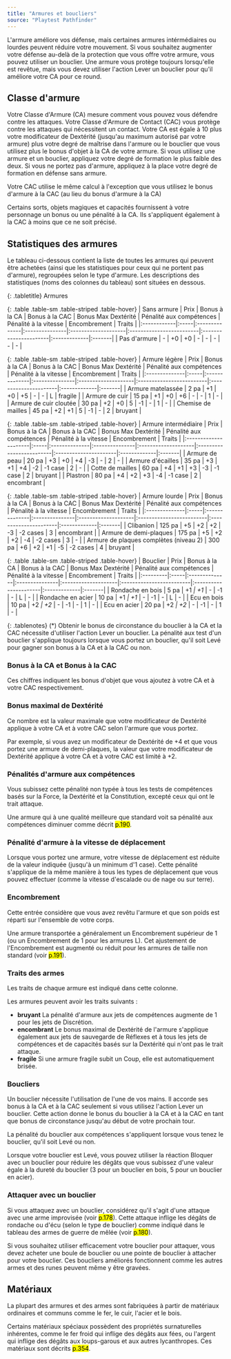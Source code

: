 ```yaml
---
title: "Armures et boucliers"
source: "Playtest Pathfinder"
---
```


L'armure améliore vos défense, mais certaines armures intérmédiaires ou lourdes peuvent réduire votre mouvement. Si vous souhaitez augmenter votre défense au-delà de la protection que vous offre votre armure, vous pouvez utiliser un bouclier. Une armure vous protège toujours lorsqu'elle est revêtue, mais vous devez utiliser l'action Lever un bouclier pour qu'il améliore votre CA pour ce round.

## Classe d'armure
Votre Classe d'Armure (CA) mesure comment vous pouvez vous défendre contre les attaques. Votre Classe d'Armure de Contact (CAC) vous protège contre les attaques qui nécessitent un contact.
Votre CA est égale à 10 plus votre modificateur de Dextérité (jusqu'au maximum autorisé par votre armure) plus votre degré de maîtrise dans l'armure ou le bouclier que vous utilisez plus le bonus d'objet à la CA de votre armure. Si vous utilisez une armure et un bouclier, appliquez votre degré de formation le plus faible des deux. Si vous ne portez pas d'armure, appliquez à la place votre degré de formation en défense sans armure.

Votre CAC utilise le même calcul à l'exception que vous utilisez le bonus d'armure à la CAC (au lieu du bonus d'armure à la CA)

Certains sorts, objets magiques et capacités fournissent à votre personnage un bonus ou une pénalité à la CA. Ils s'appliquent également à la CAC à moins que ce ne soit précisé.

## Statistiques des armures
Le tableau ci-dessous contient la liste de toutes les armures qui peuvent être achetées (ainsi que les statistiques pour ceux qui ne portent pas d'armure), regroupées selon le type d'armure. Les descriptions des statistiques (noms des colonnes du tableau) sont situées en dessous.

{: .tabletitle}
Armures

{: .table .table-sm .table-striped .table-hover}
| Sans armure | Prix | Bonus à la CA | Bonus à la CAC | Bonus Max Dextérité | Pénalité aux compétences | Pénalité à la vitesse | Encombrement | Traits |
|:------------|:-----|:--------------|:---------------|:--------------------|:-------------------------|:----------------------|:-------------|:-------|
| Pas d'armure | - | +0 | +0 | - | - | - | - | - |

{: .table .table-sm .table-striped .table-hover}
| Armure légère | Prix | Bonus à la CA | Bonus à la CAC | Bonus Max Dextérité | Pénalité aux compétences | Pénalité à la vitesse | Encombrement | Traits |
|:--------------|:-----|:--------------|:---------------|:--------------------|:-------------------------|:----------------------|:-------------|:-------|
| Armure matelassée | 2 pa | +1 | +0 | +5 | - | - | L | fragile |
| Armure de cuir | 15 pa | +1 | +0 | +6 | - | - | 1 | - |
| Armure de cuir cloutée | 30 pa | +2 | +0 | 5 | -1 | - | 1 | - |
| Chemise de mailles | 45 pa | +2 | +1 | 5 | -1 | - | 2 | bruyant |

{: .table .table-sm .table-striped .table-hover}
| Armure intermédiaire | Prix | Bonus à la CA | Bonus à la CAC | Bonus Max Dextérité | Pénalité aux compétences | Pénalité à la vitesse | Encombrement | Traits |
|:---------------------|:-----|:--------------|:---------------|:--------------------|:-------------------------|:----------------------|:-------------|:-------|
| Armure de peau | 20 pa | +3 | +0 | +4 | -3 | - | 2 | - |
| Armure d'écailles | 35 pa | +3 | +1 | +4 | -2 | -1 case | 2 | - |
| Cotte de mailles | 60 pa | +4 | +1 | +3 | -3 | -1 case | 2 | bruyant |
| Plastron | 80 pa | +4 | +2 | +3 | -4 | -1 case | 2 | encombrant |

{: .table .table-sm .table-striped .table-hover}
| Armure lourde | Prix | Bonus à la CA | Bonus à la CAC | Bonus Max Dextérité | Pénalité aux compétences | Pénalité à la vitesse | Encombrement | Traits |
|:--------------|:-----|:--------------|:---------------|:--------------------|:-------------------------|:----------------------|:-------------|:-------|
| Clibanion | 125 pa | +5 | +2 | +2 | -3 | -2 cases | 3 | encombrant |
| Armure de demi-plaques | 175 pa | +5 | +2 | +2 | -4 | -2 cases | 3 | - |
| Armure de plaques complètes (niveau 2) | 300 pa | +6 | +2 | +1 | -5 | -2 cases | 4 | bruyant |

{: .table .table-sm .table-striped .table-hover}
| Bouclier | Prix | Bonus à la CA | Bonus à la CAC | Bonus Max Dextérité | Pénalité aux compétences | Pénalité à la vitesse | Encombrement | Traits |
|:---------|:-----|:--------------|:---------------|:--------------------|:-------------------------|:----------------------|:-------------|:-------|
| Rondache en bois | 5 pa | +1<sup>*</sup> | +1<sup>*</sup> | - | -1 | - | L | - |
| Rondache en acier | 10 pa | +1<sup>*</sup> | +1<sup>*</sup> | - | -1 | - | L | - |
| Ecu en bois | 10 pa | +2<sup>*</sup> | +2<sup>*</sup> | - | -1 | - | 1 | - |
| Ecu en acier | 20 pa | +2<sup>*</sup> | +2<sup>*</sup> | - | -1 | - | 1 | - |

{: .tablenotes}
(*) Obtenir le bonus de circonstance du bouclier à la CA et la CAC nécessite d'utiliser l'action Lever un bouclier. La pénalité aux test d'un bouclier s'applique toujours lorsque vous portez un bouclier, qu'il soit Levé pour gagner son bonus à la CA et à la CAC ou non.

### Bonus à la CA et Bonus à la CAC
Ces chiffres indiquent les bonus d'objet que vous ajoutez à votre CA et à votre CAC respectivement.

### Bonus maximal de Dextérité
Ce nombre est la valeur maximale que votre modificateur de Dextérité applique à votre CA et à votre CAC selon l'armure que vous portez.

Par exemple, si vous avez un modificateur de Dextérité de +4 et que vous portez une armure de demi-plaques, la valeur que votre modificateur de Dextérité applique à votre CA et à votre CAC est limité à +2.

### Pénalités d'armure aux compétences
Vous subissez cette pénalité non typée à tous les tests de compétences basés sur la Force, la Dextérité et la Constitution, excepté ceux qui ont le trait attaque.

Une armure qui à une qualité meilleure que standard voit sa pénalité aux compétences diminuer comme décrit <mark>p.190</mark>.

### Pénalité d'armure à la vitesse de déplacement
Lorsque vous portez une armure, votre vitesse de déplacement est réduite de la valeur indiquée (jusqu'à un minimum d'1 case). Cette pénalité s'applique de la même manière à tous les types de déplacement que vous pouvez effectuer (comme la vitesse d'escalade ou de nage ou sur terre).

### Encombrement
Cette entrée considère que vous avez revêtu l'armure et que son poids est réparti sur l'ensemble de votre corps. 

Une armure transportée a généralement un Encombrement supérieur de 1 (ou un Encombrement de 1 pour les armures L). Cet ajustement de l'Encombrement est augmenté ou réduit pour les armures de taille non standard (voir <mark>p.191</mark>).

### Traits des armes
Les traits de chaque armure est indiqué dans cette colonne. 

Les armures peuvent avoir les traits suivants :
* **bruyant** La pénalité d'armure aux jets de compétences augmente de 1 pour les jets de Discrétion.
* **encombrant** Le bonus maximal de Dextérité de l'armure s'applique également aux jets de sauvegarde de Réflexes et à tous les jets de compétences et de capacités basés sur la Dextérité qui n'ont pas le trait attaque.
* **fragile** Si une armure fragile subit un Coup, elle est automatiquement brisée.

### Boucliers
Un bouclier nécessite l'utilisation de l'une de vos mains. Il accorde ses bonus à la CA et à la CAC seulement si vous utilisez l'action Lever un bouclier. Cette action donne le bonus du bouclier à la CA et à la CAC en tant que bonus de circonstance jusqu'au début de votre prochain tour.

La pénalité du bouclier aux compétences s'appliquent lorsque vous tenez le bouclier, qu'il soit Levé ou non.

Lorsque votre bouclier est Levé, vous pouvez utiliser la réaction Bloquer avec un bouclier pour réduire les dégâts que vous subissez d'une valeur égale à la dureté du bouclier (3 pour un bouclier en bois, 5 pour un bouclier en acier).

### Attaquer avec un bouclier
Si vous attaquez avec un bouclier, considérez qu'il s'agit d'une attaque avec une arme improvisée (voir <mark>p.178</mark>). Cette attaque inflige les dégâts de rondache ou d'écu (selon le type de bouclier) comme indiqué dans le tableau des armes de guerre de mêlée (voir <mark>p.180</mark>).

Si vous souhaitez utiliser efficacement votre bouclier pour attaquer, vous devez acheter une boule de bouclier ou une pointe de bouclier à attacher pour votre bouclier. Ces boucliers améliorés fonctionnent comme les autres armes et des runes peuvent même y être gravées.

## Matériaux
La plupart des armures et des armes sont fabriquées à partir de matériaux ordinaires et communs comme le fer, le cuir, l'acier et le bois.

Certains matériaux spéciaux possèdent des propriétés surnaturelles inhérentes, comme le fer froid qui inflige des dégâts aux fées, ou l'argent qui inflige des dégâts aux loups-garous et aux autres lycanthropes. Ces matériaux sont décrits <mark>p.354</mark>.
